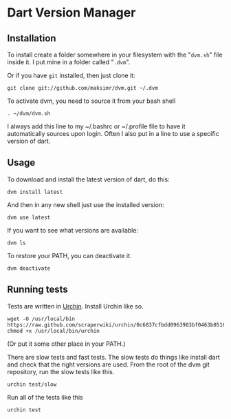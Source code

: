 # Dart Version Manager

## Installation

To install create a folder somewhere in your filesystem with the "`dvm.sh`" file inside it.  I put mine in a folder called "`.dvm`".

Or if you have `git` installed, then just clone it:

    git clone git://github.com/maksimr/dvm.git ~/.dvm

To activate dvm, you need to source it from your bash shell

    . ~/dvm/dvm.sh

I always add this line to my ~/.bashrc or ~/.profile file to have it automatically sources upon login.
Often I also put in a line to use a specific version of dart.

## Usage

To download and install the latest version of dart, do this:

    dvm install latest


And then in any new shell just use the installed version:

    dvm use latest

If you want to see what versions are available:

    dvm ls

To restore your PATH, you can deactivate it.

    dvm deactivate

## Running tests
Tests are written in [Urchin](http://www.urchin.sh). Install Urchin like so.

    wget -O /usr/local/bin https://raw.github.com/scraperwiki/urchin/0c6837cfbdd0963903bf0463b05160c2aecc22ef/urchin
    chmod +x /usr/local/bin/urchin

(Or put it some other place in your PATH.)

There are slow tests and fast tests. The slow tests do things like install dart
and check that the right versions are used. From the root of the dvm git repository,
run the slow tests like this.

    urchin test/slow

Run all of the tests like this

    urchin test
